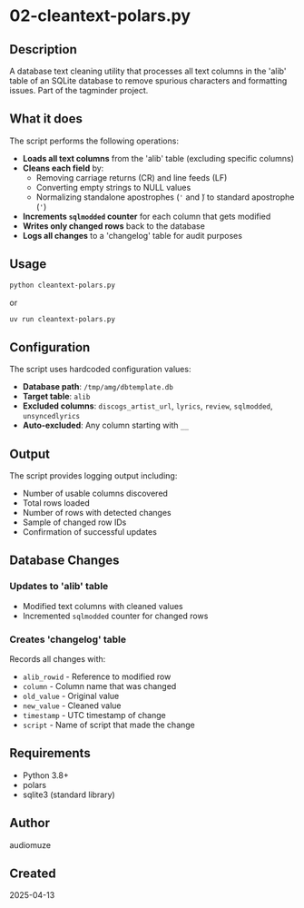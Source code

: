# 02-cleantext-polars.py

## Description

A database text cleaning utility that processes all text columns in the 'alib' table of an SQLite database to remove spurious characters and formatting issues. Part of the tagminder project.

## What it does

The script performs the following operations:

- **Loads all text columns** from the 'alib' table (excluding specific columns)
- **Cleans each field** by:
  - Removing carriage returns (CR) and line feeds (LF)  
  - Converting empty strings to NULL values
  - Normalizing standalone apostrophes (`'` and `́`) to standard apostrophe (`'`)
- **Increments `sqlmodded` counter** for each column that gets modified
- **Writes only changed rows** back to the database
- **Logs all changes** to a 'changelog' table for audit purposes

## Usage

```bash
python cleantext-polars.py
```

or

```bash
uv run cleantext-polars.py
```

## Configuration

The script uses hardcoded configuration values:

- **Database path**: `/tmp/amg/dbtemplate.db`
- **Target table**: `alib`
- **Excluded columns**: `discogs_artist_url`, `lyrics`, `review`, `sqlmodded`, `unsyncedlyrics`
- **Auto-excluded**: Any column starting with `__`

## Output

The script provides logging output including:

- Number of usable columns discovered
- Total rows loaded
- Number of rows with detected changes
- Sample of changed row IDs
- Confirmation of successful updates

## Database Changes

### Updates to 'alib' table
- Modified text columns with cleaned values
- Incremented `sqlmodded` counter for changed rows

### Creates 'changelog' table
Records all changes with:
- `alib_rowid` - Reference to modified row
- `column` - Column name that was changed
- `old_value` - Original value
- `new_value` - Cleaned value  
- `timestamp` - UTC timestamp of change
- `script` - Name of script that made the change

## Requirements

- Python 3.8+
- polars
- sqlite3 (standard library)

## Author

audiomuze

## Created

2025-04-13